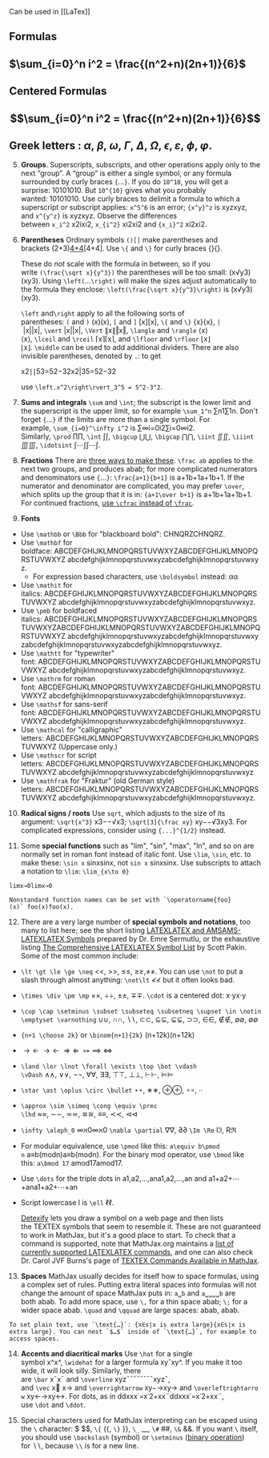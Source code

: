 Can be used in [[LaTex]] 

## Formulas
## $\sum_{i=0}^n i^2 = \frac{(n^2+n)(2n+1)}{6}$


## Centered Formulas
## $$\sum_{i=0}^n i^2 = \frac{(n^2+n)(2n+1)}{6}$$
## Greek letters : $\alpha$, $\beta$, $\omega$, $\Gamma$, $\Delta$, $\Omega$, $\epsilon$, $\varepsilon$, $\phi$,  $\varphi$.
    
5.  **Groups**. Superscripts, subscripts, and other operations apply only to the next “group”. A “group” is either a single symbol, or any formula surrounded by curly braces `{`…`}`. If you do `10^10`, you will get a surprise: 10101010. But `10^{10}` gives what you probably wanted: 10101010. Use curly braces to delimit a formula to which a superscript or subscript applies: `x^5^6` is an error; `{x^y}^z` is xyzxyz, and `x^{y^z}` is xyzxyz. Observe the differences between `x_i^2` x2ixi2, `x_{i^2}` xi2xi2 and `{x_i}^2` xi2xi2.
    
6.  **Parentheses** Ordinary symbols `()[]` make parentheses and brackets (2+3)[4+4](2+3)[4+4]. Use `\{` and `\}` for curly braces {}{}.
    
    These do _not_ scale with the formula in between, so if you write `(\frac{\sqrt x}{y^3})` the parentheses will be too small: (x√y3)(xy3). Using `\left(`…`\right)` will make the sizes adjust automatically to the formula they enclose: `\left(\frac{\sqrt x}{y^3}\right)` is (x√y3)(xy3).
    
    `\left` and`\right` apply to all the following sorts of parentheses: `(` and `)` (x)(x), `[` and `]` [x][x], `\{` and `\}` {x}{x}, `|` |x||x|, `\vert` |x||x|, `\Vert` ∥x∥‖x‖, `\langle` and `\rangle` ⟨x⟩⟨x⟩, `\lceil` and `\rceil` ⌈x⌉⌈x⌉, and `\lfloor` and `\rfloor` ⌊x⌋⌊x⌋. `\middle` can be used to add additional dividers. There are also invisible parentheses, denoted by `.`: to get
    
    x2∣∣53=52−32x2|35=52−32
    
    use `\left.x^2\right\rvert_3^5 = 5^2-3^2`.
    
7.  **Sums and integrals** `\sum` and `\int`; the subscript is the lower limit and the superscript is the upper limit, so for example `\sum_1^n` ∑n1∑1n. Don't forget `{`…`}` if the limits are more than a single symbol. For example, `\sum_{i=0}^\infty i^2` is ∑∞i=0i2∑i=0∞i2. Similarly, `\prod` ∏∏, `\int` ∫∫, `\bigcup` ⋃⋃, `\bigcap` ⋂⋂, `\iint` ∬∬, `\iiint` ∭∭, `\idotsint` ∫⋯∫∫⋯∫.
    
8.  **Fractions** There are [three ways to make these](https://math.meta.stackexchange.com/questions/12978/should-dfrac-be-edited-in). `\frac ab` applies to the next two groups, and produces abab; for more complicated numerators and denominators use `{`…`}`: `\frac{a+1}{b+1}` is a+1b+1a+1b+1. If the numerator and denominator are complicated, you may prefer `\over`, which splits up the group that it is in: `{a+1\over b+1}` is a+1b+1a+1b+1. For continued fractions, [use `\cfrac` instead of `\frac`](https://math.meta.stackexchange.com/questions/5020/mathjax-basic-tutorial-and-quick-reference/5058#5058).
    
9.  **Fonts**
    

-   Use `\mathbb` or `\Bbb` for "blackboard bold": CHNQRZCHNQRZ.
-   Use `\mathbf` for boldface: ABCDEFGHIJKLMNOPQRSTUVWXYZABCDEFGHIJKLMNOPQRSTUVWXYZ abcdefghijklmnopqrstuvwxyzabcdefghijklmnopqrstuvwxyz.
    -   For expression based characters, use `\boldsymbol` instead: αα
-   Use `\mathit` for italics: ABCDEFGHIJKLMNOPQRSTUVWXYZABCDEFGHIJKLMNOPQRSTUVWXYZ abcdefghijklmnopqrstuvwxyzabcdefghijklmnopqrstuvwxyz.
-   Use `\pmb` for boldfaced italics: ABCDEFGHIJKLMNOPQRSTUVWXYZABCDEFGHIJKLMNOPQRSTUVWXYZABCDEFGHIJKLMNOPQRSTUVWXYZABCDEFGHIJKLMNOPQRSTUVWXYZ abcdefghijklmnopqrstuvwxyzabcdefghijklmnopqrstuvwxyzabcdefghijklmnopqrstuvwxyzabcdefghijklmnopqrstuvwxyz.
-   Use `\mathtt` for "typewriter" font: ABCDEFGHIJKLMNOPQRSTUVWXYZABCDEFGHIJKLMNOPQRSTUVWXYZ abcdefghijklmnopqrstuvwxyzabcdefghijklmnopqrstuvwxyz.
-   Use `\mathrm` for roman font: ABCDEFGHIJKLMNOPQRSTUVWXYZABCDEFGHIJKLMNOPQRSTUVWXYZ abcdefghijklmnopqrstuvwxyzabcdefghijklmnopqrstuvwxyz.
-   Use `\mathsf` for sans-serif font: ABCDEFGHIJKLMNOPQRSTUVWXYZABCDEFGHIJKLMNOPQRSTUVWXYZ abcdefghijklmnopqrstuvwxyzabcdefghijklmnopqrstuvwxyz.
-   Use `\mathcal` for "calligraphic" letters: ABCDEFGHIJKLMNOPQRSTUVWXYZABCDEFGHIJKLMNOPQRSTUVWXYZ (Uppercase only.)
-   Use `\mathscr` for script letters: ABCDEFGHIJKLMNOPQRSTUVWXYZABCDEFGHIJKLMNOPQRSTUVWXYZ abcdefghijklmnopqrstuvwxyzabcdefghijklmnopqrstuvwxyz
-   Use `\mathfrak` for "Fraktur" (old German style) letters: ABCDEFGHIJKLMNOPQRSTUVWXYZABCDEFGHIJKLMNOPQRSTUVWXYZ abcdefghijklmnopqrstuvwxyzabcdefghijklmnopqrstuvwxyz.

10.  **Radical signs / roots** Use `sqrt`, which adjusts to the size of its argument: `\sqrt{x^3}` x3−−√x3; `\sqrt[3]{\frac xy}` xy−−√3xy3. For complicated expressions, consider using `{...}^{1/2}` instead.
    
11.  Some **special functions** such as "lim", "sin", "max", "ln", and so on are normally set in roman font instead of italic font. Use `\lim`, `\sin`, etc. to make these: `\sin x` sinxsin⁡x, not `sin x` sinxsinx. Use subscripts to attach a notation to `\lim`: `\lim_{x\to 0}`
    
    limx→0limx→0
    
    Nonstandard function names can be set with `\operatorname{foo}(x)` foo(x)foo⁡(x).
    
12.  There are a very large number of **special symbols and notations**, too many to list here; see the short listing [LATEXLATEX and AMSAMS-LATEXLATEX Symbols](https://pic.plover.com/MISC/symbols.pdf) prepared by Dr. Emre Sermutlu, or the exhaustive listing [The Comprehensive LATEXLATEX Symbol List](https://www.ctan.org/tex-archive/info/symbols/comprehensive/symbols-a4.pdf) by Scott Pakin. Some of the most common include:
    

-   `\lt \gt \le \ge \neq` <<, >>, ≤≤, ≥≥,≠≠. You can use `\not` to put a slash through almost anything: `\not\lt` ≮≮ but it often looks bad.
    
-   `\times \div \pm \mp` ××, ÷÷, ±±, ∓∓. `\cdot` is a centered dot: x⋅yx⋅y
    
-   `\cup \cap \setminus \subset \subseteq \subsetneq \supset \in \notin \emptyset \varnothing` ∪∪, ∩∩, ∖∖, ⊂⊂, ⊆⊆, ⊊⊊, ⊃⊃, ∈∈, ∉∉, ∅∅, ∅∅
    
-   `{n+1 \choose 2k}` or `\binom{n+1}{2k}` (n+12k)(n+12k)
    
-   $\to \gets \ \rightarrow \leftarrow \ \Rightarrow \Leftarrow \ \mapsto \implies \ \iff$
    
-   `\land \lor \lnot \forall \exists \top \bot \vdash \vDash` ∧∧, ∨∨, ¬¬, ∀∀, ∃∃, ⊤⊤, ⊥⊥, ⊢⊢, ⊨⊨
    
-   `\star \ast \oplus \circ \bullet` ⋆⋆, ∗∗, ⊕⊕, ∘∘, ∙∙
    
-   `\approx \sim \simeq \cong \equiv \prec \lhd` ≈≈, ∼∼, ≃≃, ≅≅, ≡≡, ≺≺, ⊲⊲
    
-   `\infty \aleph_0` ∞ℵ0∞ℵ0 `\nabla \partial` ∇∇, ∂∂ `\Im \Re` Iℑ, Rℜ
    
-   For modular equivalence, use `\pmod` like this: `a\equiv b\pmod n` a≡b(modn)a≡b(modn). For the binary mod operator, use `\bmod` like this: `a\bmod 17` amod17amod17.
    
-   Use `\dots` for the triple dots in a1,a2,…,ana1,a2,…,an and a1+a2+⋯+ana1+a2+⋯+an
    
-   Script lowercase l is `\ell` ℓℓ.
    
    [Detexify](https://detexify.kirelabs.org/classify.html) lets you draw a symbol on a web page and then lists the TEXTEX symbols that seem to resemble it. These are not guaranteed to work in MathJax, but it's a good place to start. To check that a command is supported, note that MathJax.org maintains a [list of currently supported LATEXLATEX commands](https://docs.mathjax.org/en/latest/input/tex/macros/index.html), and one can also check Dr. Carol JVF Burns's page of [TEXTEX Commands Available in MathJax](https://www.onemathematicalcat.org/MathJaxDocumentation/TeXSyntax.htm).
    

13.  **Spaces** MathJax usually decides for itself how to space formulas, using a complex set of rules. Putting extra literal spaces into formulas will not change the amount of space MathJax puts in: `a␣b` and `a␣␣␣␣b` are both abab. To add more space, use `\,` for a thin space abab; `\;` for a wider space abab. `\quad` and `\qquad` are large spaces: abab, abab.
    
    To set plain text, use `\text{…}`: {x∈s∣x is extra large}{x∈s∣x is extra large}. You can nest `$…$` inside of `\text{…}`, for example to access spaces.
    
14.  **Accents and diacritical marks** Use `\hat` for a single symbol x^x^, `\widehat` for a larger formula xyˆxy^. If you make it too wide, it will look silly. Similarly, there are `\bar` x¯x¯ and `\overline` xyz¯¯¯¯¯¯¯¯xyz¯, and `\vec` x⃗ x→ and `\overrightarrow` xy−→xy→ and `\overleftrightarrow` xy←→xy↔. For dots, as in ddxxx˙=x˙2+xx¨ddxxx˙=x˙2+xx¨, use `\dot` and `\ddot`.
    
15.  Special characters used for MathJax interpreting can be escaped using the `\` character: \$ $$, `\{` {{, `\}` }}, `\_` __, `\#` ##, `\&` &&. If you want `\` itself, you should use `\backslash` (symbol) or `\setminus` ([binary operation](https://tex.stackexchange.com/questions/511328/difference-between-commands-setminus-and-backslash/511332#511332)) for ∖∖, because `\\` is for a new line.